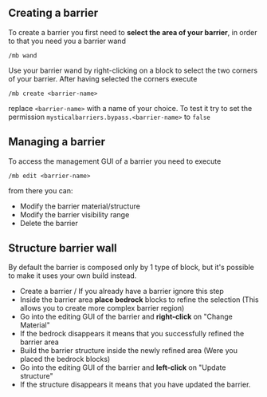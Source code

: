 ## Creating a barrier
To create a barrier you first need to **select the area of your barrier**, in order
to that you need you a barrier wand

```
/mb wand
```

Use your barrier wand by right-clicking on a block to select the two corners of your barrier.
After having selected the corners execute

```
/mb create <barrier-name>
```

replace `<barrier-name>` with a name of your choice. To test it try to set the permission `mysticalbarriers.bypass.<barrier-name>` to `false`

## Managing a barrier
To access the management GUI of a barrier you need to execute

```
/mb edit <barrier-name>
```

from there you can:
- Modify the barrier material/structure
- Modify the barrier visibility range
- Delete the barrier

## Structure barrier wall

By default the barrier is composed only by 1 type of block, but it's possible to make it uses
your own build instead.

- Create a barrier / If you already have a barrier ignore this step
- Inside the barrier area **place bedrock** blocks to refine the selection (This allows you to create more complex barrier region)
- Go into the editing GUI of the barrier and **right-click** on "Change Material"
- If the bedrock disappears it means that you successfully refined the barrier area
- Build the barrier structure inside the newly refined area (Were you placed the bedrock blocks)
- Go into the editing GUI of the barrier and **left-click** on "Update structure"
- If the structure disappears it means that you have updated the barrier.